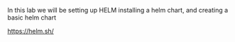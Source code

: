 
In this lab we will be setting up HELM installing a helm chart, and creating a basic helm chart 

https://helm.sh/

